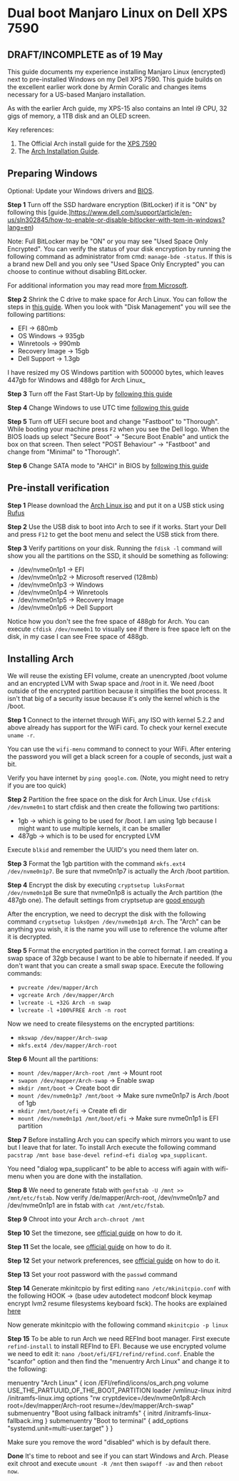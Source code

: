 # Dual boot Manjaro Linux on Dell XPS 7590
## **DRAFT/INCOMPLETE** as of 19 May

This guide documents my experience installing Manjaro Linux (encrypted) next to pre-installed Windows on my Dell XPS 7590.  This guide builds on the excellent earlier work done by Armin Coralic and changes items necessary for a US-based Manjaro installation.  

As with the earlier Arch guide, my XPS-15 also contains an Intel i9 CPU, 32 gigs of memory, a 1TB disk and an OLED screen. 

Key references: 
1. The Official Arch install guide for the [XPS 7590](https://wiki.archlinux.org/index.php/Dell_XPS_15_7590) 
2. The [Arch Installation Guide](https://wiki.archlinux.org/index.php/Installation_Guide).

## Preparing Windows

Optional: Update your Windows drivers and [BIOS](https://www.dell.com/support/home/en-us/product-support/product/xps-15-7590-laptop/drivers). 

**Step 1**
Turn off the SSD hardware encryption (BitLocker) if it is "ON" by following this [guide.]https://www.dell.com/support/article/en-us/sln302845/how-to-enable-or-disable-bitlocker-with-tpm-in-windows?lang=en)

Note: Full BitLocker may be "ON" or you may see "Used Space Only Encrypted".  You can verify the status of your disk encryption by running the following command as administrator from cmd: `manage-bde -status`.  If this is a brand new Dell and you only see "Used Space Only Encrypted" you can choose to continue without disabling BitLocker.

For additional information you may read more [from Microsoft](https://docs.microsoft.com/en-us/windows/security/information-protection/bitlocker/bitlocker-device-encryption-overview-windows-10). 

**Step 2**
Shrink the C drive to make space for Arch Linux. You can follow the steps in [this guide](https://www.digitalcitizen.life/resize-partition-windows). When you look with "Disk Management" you will see the following partitions:

* EFI -> 680mb
* OS Windows -> 935gb
* Winretools -> 990mb
* Recovery Image -> 15gb
* Dell Support -> 1.3gb

I have resized my OS Windows partition with 500000 bytes, which leaves 447gb for Windows and 488gb for Arch Linux_

**Step 3**
Turn off the Fast Start-Up by [following this guide](https://www.windowscentral.com/how-disable-windows-10-fast-startup)

**Step 4**
Change Windows to use UTC time [following this guide](https://wiki.archlinux.org/index.php/System_time#UTC_in_Windows)

**Step 5**
Turn off UEFI secure boot and change "Fastboot" to "Thorough". While booting your machine press `F2` when you see the Dell logo. When the BIOS loads up select "Secure Boot" -> "Secure Boot Enable" and untick the box on that screen. Then select "POST Behaviour" -> "Fastboot" and change from "Minimal" to "Thorough".

**Step 6**
Change SATA mode to "AHCI" in BIOS by [following this guide](https://triplescomputers.com/blog/uncategorized/solution-switch-windows-10-from-raidide-to-ahci-operation/)

## Pre-install verification

**Step 1**
Please download the [Arch Linux iso](https://www.archlinux.org/download/) and put it on a USB stick using [Rufus](https://rufus.ie/)

**Step 2**
Use the USB disk to boot into Arch to see if it works. Start your Dell and press `F12` to get the boot menu and select the USB stick from there.

**Step 3**
Verify partitions on your disk. Running the `fdisk -l` command will show you all the partitions on the SSD, it should be something as following:

* /dev/nvme0n1p1 -> EFI
* /dev/nvme0n1p2 -> Microsoft reserved (128mb)
* /dev/nvme0n1p3 -> Windows
* /dev/nvme0n1p4 -> Winretools
* /dev/nvme0n1p5 -> Recovery Image
* /dev/nvme0n1p6 -> Dell Support

Notice how you don't see the free space of 488gb for Arch. You can execute `cfdisk /dev/nvme0n1` to visually see if there is free space left on the disk, in my case I can see Free space of 488gb.

## Installing Arch

We will reuse the existing EFI volume, create an unencrypted /boot volume and an encrypted LVM with Swap space and /root in it. We need /boot outside of the encrypted partition because it simplifies the boot process. It isn't that big of a security issue because it's only the kernel which is the /boot.

**Step 1**
Connect to the internet through WiFi, any ISO with kernel 5.2.2 and above already has support for the WiFi card. To check your kernel execute `uname -r`.

You can use the `wifi-menu` command to connect to your WiFi. After entering the password you will get a black screen for a couple of seconds, just wait a bit.

Verify you have internet by `ping google.com`. (Note, you might need to retry if you are too quick)

**Step 2**
Partition the free space on the disk for Arch Linux. Use `cfdisk /dev/nvme0n1` to start cfdisk and then create the following two partitions:

* 1gb -> which is going to be used for /boot. I am using 1gb because I might want to use multiple kernels, it can be smaller
* 487gb -> which is to be used for encrypted LVM

Execute `blkid` and remember the UUID's you need them later on.

**Step 3**
Format the 1gb partition with the command `mkfs.ext4 /dev/nvme0n1p7`. Be sure that nvme0n1p7 is actually the Arch /boot partition.

**Step 4**
Encrypt the disk by executing `cryptsetup luksFormat /dev/nvme0n1p8` Be sure that nvme0n1p8 is actually the Arch partition (the 487gb one). The default settings from cryptsetup are [good enough](https://wiki.archlinux.org/index.php/Dm-crypt/Device_encryption#Encryption_options_for_LUKS_mode)

After the encryption, we need to decrypt the disk with the following command `cryptsetup luksOpen /dev/nvme0n1p8 Arch`. The "Arch" can be anything you wish, it is the name you will use to reference the volume after it is decrypted.

**Step 5**
Format the encrypted partition in the correct format. I am creating a swap space of 32gb because I want to be able to hibernate if needed. If you don't want that you can create a small swap space. Execute the following commands:

* `pvcreate /dev/mapper/Arch`
* `vgcreate Arch /dev/mapper/Arch`
* `lvcreate -L +32G Arch -n swap`
* `lvcreate -l +100%FREE Arch -n root`

Now we need to create filesystems on the encrypted partitions:

* `mkswap /dev/mapper/Arch-swap`
* `mkfs.ext4 /dev/mapper/Arch-root`

**Step 6**
Mount all the partitions:

* `mount /dev/mapper/Arch-root /mnt` -> Mount root
* `swapon /dev/mapper/Arch-swap` -> Enable swap
* `mkdir /mnt/boot` -> Create boot dir
* `mount /dev/nvme0n1p7 /mnt/boot` -> Make sure nvme0n1p7 is Arch /boot of 1gb
* `mkdir /mnt/boot/efi` -> Create efi dir
* `mount /dev/nvme0n1p1 /mnt/boot/efi` -> Make sure nvme0n1p1 is EFI partition

**Step 7**
Before installing Arch you can specify which mirrors you want to use but I leave that for later. To install Arch execute the following command `pacstrap /mnt base base-devel refind-efi dialog wpa_supplicant`.

You need "dialog wpa_supplicant" to be able to access wifi again with wifi-menu when you are done with the installation.

**Step 8**
We need to generate fstab with `genfstab -U /mnt >> /mnt/etc/fstab`. Now verify /de/mapper/Arch-root, /dev/nvme0n1p7 and /dev/nvme0n1p1 are in fstab with `cat /mnt/etc/fstab`.

**Step 9**
Chroot into your Arch `arch-chroot /mnt`

**Step 10**
Set the timezone, see [official guide](https://wiki.archlinux.org/index.php/Installation_guide#Time_zone) on how to do it.

**Step 11**
Set the locale, see [official guide](https://wiki.archlinux.org/index.php/Installation_guide#Localization) on how to do it.

**Step 12**
Set your network preferences, see [official guide](https://wiki.archlinux.org/index.php/Installation_guide#Network_configuration) on how to do it.

**Step 13**
Set your root password with the `passwd` command

**Step 14**
Generate mkinitcpio by first editing `nano /etc/mkinitcpio.conf` with the following HOOK -> (base udev autodetect modconf block keymap encrypt lvm2 resume filesystems keyboard fsck). The hooks are explained [here](https://wiki.archlinux.org/index.php/Mkinitcpio#Common_hooks)

Now generate mkinitcpio with the following command `mkinitcpio -p linux`

**Step 15**
To be able to run Arch we need REFInd boot manager. First execute `refind-install` to install REFInd to EFI. Because we use encrypted volume we need to edit it: `nano /boot/efi/EFI/refind/refind.conf`. Enable the "scanfor" option and then find the "menuentry Arch Linux" and change it to the following:

menuentry "Arch Linux" {
    icon    /EFI/refind/icons/os_arch.png
    volume  USE_THE_PARTUUID_OF_THE_BOOT_PARTITION
    loader  /vmlinuz-linux
    initrd  /initramfs-linux.img
    options "rw cryptdevice=/dev/nvme0n1p8:Arch root=/dev/mapper/Arch-root resume=/dev/mapper/Arch-swap"
    submenuentry "Boot using fallback initramfs" {
        initrd  /initramfs-linux-fallback.img
    }
    submenuentry "Boot to terminal" {
        add_options "systemd.unit=multi-user.target"
    }
}

Make sure you remove the word "disabled" which is by default there.

**Done**
It's time to reboot and see if you can start Windows and Arch. Please exit chroot and execute `umount -R /mnt` then `swapoff -av` and then `reboot now`.
